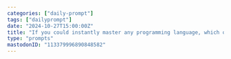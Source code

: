 ```yaml
---
categories: ["daily-prompt"]
tags: ["dailyprompt"]
date: "2024-10-27T15:00:00Z"
title: "If you could instantly master any programming language, which one would you choose?"
type: "prompts"
mastodonID: "113379996890848582"
---
```

